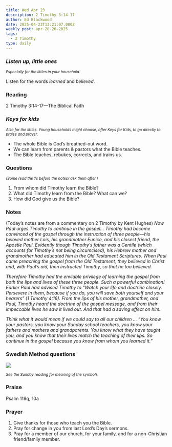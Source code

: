 ```yaml
---
title: Wed Apr 23
description: 2 Timothy 3:14-17
author: Ed Blackwood
date: 2025-04-23T13:21:07.080Z
weekly_post: apr-20-26-2025
tags:
  - 2 Timothy
type: daily
---
```

### *Listen up, little ones*

<div><small><i>Especially for the littles in your household.</i></small></div>

Listen for the words *learned* and *believed*.

### Reading

2 Timothy 3:14-17—The Biblical Faith

### *Keys for kids*

<div><small><i>Also for the littles. Young households might choose, after Keys for Kids, to go directly to praise and prayer.</i></small></div>

* The whole Bible is God’s breathed-out word.
* We can learn from parents & pastors what the Bible teaches.
* The Bible teaches, rebukes, corrects, and trains us.

### Questions

<div><small><i>(Some read the ?s before the notes/ ask them after.)</i></small></div>

1. From whom did Timothy learn the Bible?
2. What did Timothy learn from the Bible? What can we?
3. How did God give us the Bible?

### Notes

(Today’s notes are from a commentary on 2 Timothy by Kent Hughes)	*Now Paul urges Timothy to continue in the gospel… Timothy had become convinced of the gospel through the instruction of three people—his beloved mother Lois, his grandmother Eunice, and his closest friend, the Apostle Paul. Evidently though Timothy’s father was a Gentile (which accounts for Timothy’s not being circumcised), his Hebrew mother and grandmother had educated him in the Old Testament Scriptures. When Paul came preaching the gospel from the Old Testament, they believed in Christ and, with Paul’s aid, then instructed Timothy, so that he too believed.*

*Therefore Timothy had the enviable privilege of learning the gospel from both the lips and lives of these three people. Such a powerful combination! Earlier Paul had advised Timothy to “Watch your life and doctrine closely. Persevere in them, because if you do, you will save both yourself and your hearers” (1 Timothy 4:16). From the lips of his mother, grandmother, and Paul, Timothy heard the doctrine of the gospel message, and from their impeccable lives he saw it lived out. And that had a saving effect on him.*

*Think what it would mean if we could say to all our children … “You know your pastors, you know your Sunday school teachers, you know your fathers and mothers and grandparents. You know what they have taught you, and you know that their lives match the teaching of their lips. So continue in the gospel because you know from whom you learned it.”*

### Swedish Method questions

![](/static/img/family_worship_study_ed-swedish_questions.png)

<div><small><i>See the Sunday reading for meaning of the symbols.</i></small></div>

### Praise

P﻿salm 119q, 10a

### Prayer

1. Give thanks for those who teach you the Bible.
2. Pray for change in you from last Lord’s Day’s sermons.
3. Pray for a member of our church, for your family, and for a non-Christian friend/family member.